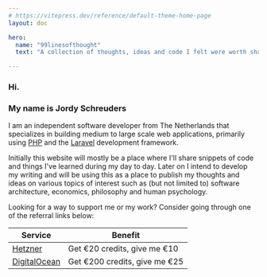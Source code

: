 ```yaml
---
# https://vitepress.dev/reference/default-theme-home-page
layout: doc

hero:
  name: "99linesofthought"
  text: "A collection of thoughts, ideas and code I felt were worth sharing"

---
```


### Hi.

### My name is Jordy Schreuders

I am an independent software developer from The Netherlands that specializes in building medium to large scale web applications, primarily using [PHP](https://php.net) and the [Laravel](https://laravel.com) development framework.

Initially this website will mostly be a place where I'll share snippets of code and things I've learned during my day to day. Later on I intend to develop my writing and will be using this as a place to publish my thoughts and ideas on various topics of interest such as (but not limited to) software architecture, economics, philosophy and human psychology.

Looking for a way to support me or my work? Consider going through one of the referral links below:

| Service | Benefit |
| ------- | --- |
| [Hetzner](https://hetzner.cloud/?ref=8HSHPqBXF9gp) | Get €20 credits, give me €10 |
| [DigitalOcean](https://m.do.co/c/4b00cb7a2ef7) | Get €200 credits, give me €25 |

